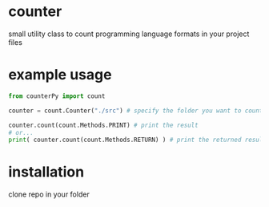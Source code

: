 # counter
small utility class to count programming language formats in your project files

# example usage
```py
from counterPy import count

counter = count.Counter("./src") # specify the folder you want to count files from

counter.count(count.Methods.PRINT) # print the result
# or...
print( counter.count(count.Methods.RETURN) ) # print the returned result
```
# installation
clone repo in your folder
